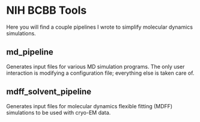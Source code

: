 # NIH BCBB Tools

Here you will find a couple pipelines I wrote to simplify molecular dynamics simulations.

## md_pipeline

Generates input files for various MD simulation programs. The only user interaction is modifying a configuration file; everything else is taken care of.

## mdff_solvent_pipeline

Generates input files for molecular dynamics flexible fitting (MDFF) simulations to be used with cryo-EM data.
